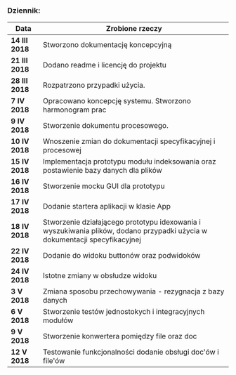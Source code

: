 ### Dziennik:
| Data         | Zrobione rzeczy |
| ------------- | ------------- |
|**14 III 2018** | Stworzono dokumentację koncepcyjną|
|**21 III 2018** | Dodano readme i licencję do projektu|
|**28 III 2018** | Rozpatrzono przypadki użycia.|
| **7 IV 2018** | Opracowano koncepcję systemu. Stworzono harmonogram prac |
| **9 IV 2018** | Stworzenie dokumentu procesowego.|
| **10 IV 2018** | Wnoszenie zmian do dokumentacji specyfikacyjnej i procesowej |
| **15 IV 2018** | Implementacja prototypu modułu indeksowania oraz postawienie bazy danych dla plików |
| **16 IV 2018** | Stworzenie mocku GUI dla prototypu |
| **17 IV 2018** | Dodanie startera aplikacji w klasie App |
| **18 IV 2018** | Stworzenie działającego prototypu idexowania i wyszukiwania plików, dodano przypadki użycia w dokumentacji specyfikacyjnej |
| **22 IV 2018** | Dodanie do widoku buttonów oraz podwidoków |
| **24 IV 2018** | Istotne zmiany w obsłudze widoku |
| **3 V 2018** | Zmiana sposobu przechowywania - rezygnacja z bazy danych |
| **6 V 2018** | Stworzenie testów jednostokych i integracyjnych modułów |
| **9 V 2018** | Stworzenie konwertera pomiędzy file oraz doc |
| **12 V 2018** | Testowanie funkcjonalności dodanie obsługi doc'ów i file'ów |


